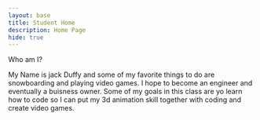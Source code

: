 ```yaml
---
layout: base
title: Student Home
description: Home Page
hide: true
---
```


Who am I?

<html lang="en">
<head>
    <title>Change Text Size with JavaScript</title>
    <style>
        #text {
            font-size: 32px; /* Default font size */
        }
    </style>
</head>
<body>
  

My Name is jack Duffy and some of my favorite things to do are snowboarding and playing video games. I hope to become an engineer and eventually a buisness owner. Some of my goals in this class are yo learn how to code so I can put my 3d animation skill together with coding and create video games.


